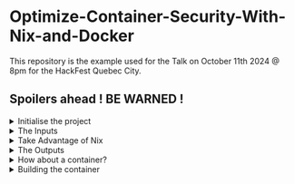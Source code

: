 # Optimize-Container-Security-With-Nix-and-Docker

This repository is the example used for the Talk on October 11th 2024 @ 8pm for the HackFest Quebec City.

## Spoilers ahead ! BE WARNED !

<details>
<summary>Initialise the project</summary>
<br />
  There are multiple templates out there, but I will be using the empty template

  ![image](https://github.com/user-attachments/assets/95db55a4-06d1-4767-8ca4-4932bac7b1f7)

  ```nix
  {
    outputs = {self}: { };
  }
  ```
  It generates a sad empty project. Let's give it some life.
</details>

<details>
<summary>The Inputs</summary>
  Flake uses the input to define the repository from which it will fetch the dependencies.

  ```nix
  {
    inputs = {
      nixpkgs.url = "github:NixOS/nixpkgs/nixos-unstable";
    };

    outputs = { self, nixpkgs }: { };
  }
  ```

  In this case, we are using the unstable `nixpkgs` repository from NixOS.
</details>


<details>
  <summary>Take Advantage of Nix</summary>
  Before talking about the outputs, let's take advantage of Nix multiplatform support.

  ```nix
  {
    inputs = {
      nixpkgs.url = "github:NixOS/nixpkgs/nixos-unstable";
    };

    outputs = { self, nixpkgs }:
    let

      # System types to support.
      supportedSystems = [
        "x86_64-linux"
        "x86_64-darwin"
        "aarch64-linux"
        "aarch64-darwin"
      ];

      # Helper function to generate an attrset '{ x86_64-linux = f "x86_64-linux"; ... }'.
      forAllSystems = nixpkgs.lib.genAttrs supportedSystems;

      # Nixpkgs instantiated for supported system types.
      nixpkgsFor = forAllSystems (system: import nixpkgs { inherit system; });
    in
    {
    };
  }
  ```
  We have no outputs yet, but we are now able to support multiple platforms.

</details>

<details>
<summary>The Outputs</summary>
  Let's define the `outputs` of the project. Let's start by packaging our API for the container.

  ```nix
  {
    inputs = {
      nixpkgs.url = "github:NixOS/nixpkgs/nixos-unstable";
    };

    outputs = { self, nixpkgs }:
    let
      # System types to support.
      supportedSystems = [
        "x86_64-linux"
        "x86_64-darwin"
        "aarch64-linux"
        "aarch64-darwin"
      ];

      # Helper function to generate an attrset '{ x86_64-linux = f "x86_64-linux"; ... }'.
      forAllSystems = nixpkgs.lib.genAttrs supportedSystems;

      # Nixpkgs instantiated for supported system types.
      nixpkgsFor = forAllSystems (system: import nixpkgs { inherit system; });
    in
    {
        packages = forAllSystems(
            system:
            let
                pkgs = nixpkgsFor.${system};
            in
            {
                awesome-api = pkgs.buildGo123Module {
                    pname = "awesome-api";
                    version = "0.1.0";
                    src = "${./src}";

                    vendorHash = "sha256-AAAAAAAAAAAAAAAAAAAAAAAA";
                };
            };
        );
    };
  }
  ```
  Running `nix build .#awesome-api` will build the API for your system if it is supported by Nix.
</details>

<details>
  <summary>How about a container?</summary>

  ```nix
  {
    inputs = {
      nixpkgs.url = "github:NixOS/nixpkgs/nixos-unstable";
    };

    outputs = { self, nixpkgs }:
    let
      # System types to support.
      supportedSystems = [
        "x86_64-linux"
        "x86_64-darwin"
        "aarch64-linux"
        "aarch64-darwin"
      ];

      # Helper function to generate an attrset '{ x86_64-linux = f "x86_64-linux"; ... }'.
      forAllSystems = nixpkgs.lib.genAttrs supportedSystems;

      # Nixpkgs instantiated for supported system types.
      nixpkgsFor = forAllSystems (system: import nixpkgs { inherit system; });
    in
    {
        packages = forAllSystems(
            system:
            let
                pkgs = nixpkgsFor.${system};
            in
            {
                awesome-api = pkgs.buildGo123Module {
                    pname = "awesome-api";
                    version = "0.1.0";
                    src = "${./src}";

                    vendorHash = "sha256-AAAAAAAAAAAAAAAAAAAAAAAA";
                };
                container = pkgs.dockerTools.buildImage {
                  name = "awesome-api-container";
                  tag = "latest";
                  copyToRoot = [
                    self.packages.${system}.awesome-api
                  ];
                  config = {
                    ExposedPorts = {
                      "8080/tcp" = { };
                    };
                    Entrypoint = [ "${self.packages.${system}.awesome-api}/bin/awesome-api" ];
                    Cmd = [ ];
                  };
                  diskSize = 1024;
                };
            };
        );
    };
  }
  ```
</details>

<details>
  <summary>Building the container</summary>

  ```bash
  nix build .#container
  ```

  This will build the container for your system if it is supported by Nix.
  
  ![nix_build_and_load](https://github.com/user-attachments/assets/47288aa8-2e47-4ae7-8c0f-b2390cc26a44)

  As you can see the image is much smaller

  Now! Let's see with Docker:

  ![building_docker](https://github.com/user-attachments/assets/819630fa-ba2c-4ed1-9be6-e85d45b7f16c)

</details>
